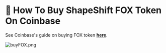 # 🦊 How To Buy ShapeShift FOX Token On Coinbase

See Coinbase's guide on buying FOX token [**here**](https://www.coinbase.com/how-to-buy/fox-token).

![buyFOX.png](https://shapeshift.zendesk.com/hc/article\_attachments/4422181234317/buyFOX.png)
